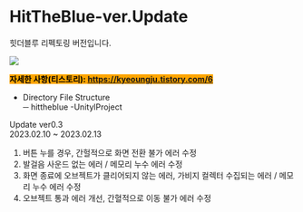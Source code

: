 # HitTheBlue-ver.Update

힛더블루 리펙토링 버전입니다.  

 <img src="https://img1.daumcdn.net/thumb/R1280x0/?scode=mtistory2&fname=https%3A%2F%2Fblog.kakaocdn.net%2Fdn%2FRkUn5%2FbtrVT5eIQyJ%2FHlL7ViJhO2NKmdkp7sj611%2Fimg.png"> 

<mark style="background-color:orange">**자세한 사항(티스토리): https://kyeoungju.tistory.com/6**  </mark> 

- Directory File Structure  
─ hittheblue -UnitylProject
  
Update ver0.3  
2023.02.10 ~ 2023.02.13  
1. 버튼 누를 경우, 간헐적으로 화면 전환 불가 에러 수정  
2. 발걸음 사운드 없는 에러 / 메모리 누수 에러 수정  
3. 화면 종료에 오브젝트가 클리어되지 않는 에러, 가비지 컬렉터 수집되는 에러 / 메모리 누수 에러 수정  
4. 오브젝트 통과 에러 개선, 간혈적으로 이동 불가 에러 수정  




  
 
  


